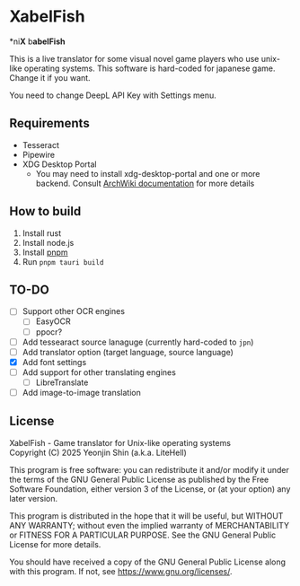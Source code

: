 # XabelFish
*ni**X** b**abelFish**

This is a live translator for some visual novel game players who use unix-like operating systems.
This software is hard-coded for japanese game. Change it if you want.

You need to change DeepL API Key with Settings menu.

## Requirements
- Tesseract
- Pipewire
- XDG Desktop Portal
    - You may need to install xdg-desktop-portal and one or more backend. Consult [ArchWiki documentation](https://flatpak.github.io/xdg-desktop-portal/docs/doc-org.freedesktop.portal.ScreenCast.html) for more details

## How to build
1. Install rust
1. Install node.js
1. Install [pnpm](https://pnpm.io/)
1. Run `pnpm tauri build`

## TO-DO
- [ ] Support other OCR engines
  - [ ] EasyOCR
  - [ ] ppocr?
- [ ] Add tessearact source lanaguge (currently hard-coded to `jpn`)
- [ ] Add translator option (target language, source language)
- [x] Add font settings
- [ ] Add support for other translating engines
  - [ ] LibreTranslate
- [ ] Add image-to-image translation

## License
XabelFish - Game translator for Unix-like operating systems
<br>
Copyright (C) 2025 Yeonjin Shin (a.k.a. LiteHell)

This program is free software: you can redistribute it and/or modify
it under the terms of the GNU General Public License as published by
the Free Software Foundation, either version 3 of the License, or
(at your option) any later version.

This program is distributed in the hope that it will be useful,
but WITHOUT ANY WARRANTY; without even the implied warranty of
MERCHANTABILITY or FITNESS FOR A PARTICULAR PURPOSE.  See the
GNU General Public License for more details.

You should have received a copy of the GNU General Public License
along with this program.  If not, see <https://www.gnu.org/licenses/>.